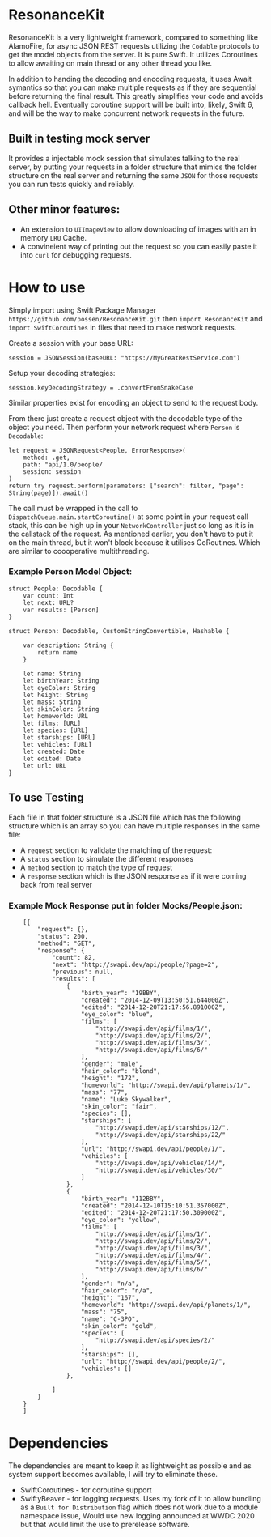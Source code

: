 # ResonanceKit
ResonanceKit is a very lightweight framework, compared to something like AlamoFire, for async JSON REST requests utilizing the `Codable` protocols to 
get the model objects from the server. It is pure Swift. It utilizes Coroutines to allow awaiting on main thread or any other thread you like. 

In addition to handing the decoding and encoding requests, it uses Await symantics so that you can make multiple requests as if they are sequential
before returning the final result. This greatly simplifies your code and avoids callback hell. Eventually coroutine support will be built into, likely, 
Swift 6, and will be the way to make concurrent network requests in the future.

## Built in testing mock server
It provides a injectable mock session that simulates talking to the real server, by putting your requests in a folder structure that mimics the folder 
structure on the real server and returning the same `JSON` for those requests you can run tests quickly and reliably.

## Other minor features:
* An extension to `UIImageView` to allow downloading of images with an in memory `LRU` Cache. 
* A convineient way of printing out the request so you can easily paste it into `curl` for debugging requests.

# How to use
Simply import using Swift Package Manager `https://github.com/possen/ResonanceKit.git` then `import ResonanceKit` and `import SwiftCoroutines` in files
that need to make network requests.

Create a session with your base URL: 

    session = JSONSession(baseURL: "https://MyGreatRestService.com")
   
Setup your decoding strategies: 

    session.keyDecodingStrategy = .convertFromSnakeCase
    
Similar properties exist for encoding an object to send to the request body. 
   
From there just create a request object with the decodable type of the object you need. Then perform your network request where `Person` is `Decodable`:

    let request = JSONRequest<People, ErrorResponse>(
        method: .get,
        path: "api/1.0/people/
        session: session
    )
    return try request.perform(parameters: ["search": filter, "page": String(page)]).await()

The call must be wrapped in the call to `DispatchQueue.main.startCoroutine()` at some point in your request call stack, this can be high up in your
`NetworkController` just so long as it is in the callstack of the request. As mentioned earlier, you don't have to put it on the main thread, but 
it won't block because it utilises CoRoutines. Which are similar to coooperative multithreading. 

### Example Person Model Object:

    struct People: Decodable {
        var count: Int
        let next: URL?
        var results: [Person]
    }

    struct Person: Decodable, CustomStringConvertible, Hashable {

        var description: String {
            return name
        }

        let name: String
        let birthYear: String
        let eyeColor: String
        let height: String
        let mass: String
        let skinColor: String
        let homeworld: URL
        let films: [URL]
        let species: [URL]
        let starships: [URL]
        let vehicles: [URL]
        let created: Date
        let edited: Date
        let url: URL
    }

## To use Testing 

Each file in that folder structure is a JSON
file which has the following structure which is an array so you can have multiple responses in the same file:

* A `request` section to validate the matching of the request:
* A `status` section to simulate the different responses
* A `method` section to match the type of request
* A `response` section which is the JSON response as if it were coming back from real server

### Example Mock Response put in folder Mocks/People.json:

        [{
            "request": {},
            "status": 200,
            "method": "GET",
            "response": {
                "count": 82,
                "next": "http://swapi.dev/api/people/?page=2",
                "previous": null,
                "results": [
                    {
                        "birth_year": "19BBY",
                        "created": "2014-12-09T13:50:51.644000Z",
                        "edited": "2014-12-20T21:17:56.891000Z",
                        "eye_color": "blue",
                        "films": [
                            "http://swapi.dev/api/films/1/",
                            "http://swapi.dev/api/films/2/",
                            "http://swapi.dev/api/films/3/",
                            "http://swapi.dev/api/films/6/"
                        ],
                        "gender": "male",
                        "hair_color": "blond",
                        "height": "172",
                        "homeworld": "http://swapi.dev/api/planets/1/",
                        "mass": "77",
                        "name": "Luke Skywalker",
                        "skin_color": "fair",
                        "species": [],
                        "starships": [
                            "http://swapi.dev/api/starships/12/",
                            "http://swapi.dev/api/starships/22/"
                        ],
                        "url": "http://swapi.dev/api/people/1/",
                        "vehicles": [
                            "http://swapi.dev/api/vehicles/14/",
                            "http://swapi.dev/api/vehicles/30/"
                        ]
                    },
                    {
                        "birth_year": "112BBY",
                        "created": "2014-12-10T15:10:51.357000Z",
                        "edited": "2014-12-20T21:17:50.309000Z",
                        "eye_color": "yellow",
                        "films": [
                            "http://swapi.dev/api/films/1/",
                            "http://swapi.dev/api/films/2/",
                            "http://swapi.dev/api/films/3/",
                            "http://swapi.dev/api/films/4/",
                            "http://swapi.dev/api/films/5/",
                            "http://swapi.dev/api/films/6/"
                        ],
                        "gender": "n/a",
                        "hair_color": "n/a",
                        "height": "167",
                        "homeworld": "http://swapi.dev/api/planets/1/",
                        "mass": "75",
                        "name": "C-3PO",
                        "skin_color": "gold",
                        "species": [
                            "http://swapi.dev/api/species/2/"
                        ],
                        "starships": [],
                        "url": "http://swapi.dev/api/people/2/",
                        "vehicles": []
                    },

                ]
            }
        }
        ]

# Dependencies
The dependencies are meant to keep it as lightweight as possible and as system support becomes available, I will try to eliminate these.
* SwiftCoroutines - for coroutine support
* SwiftyBeaver - for logging requests. Uses my fork of it to allow bundling as a `Built for Distribution` flag which does not work due to a module namespace issue,
Would use new logging announced at WWDC 2020 but that would limit the use to prerelease software. 
